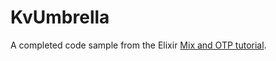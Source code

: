 # KvUmbrella

A completed code sample from the Elixir [Mix and OTP tutorial][mixotp].

[mixotp]: http://elixir-lang.org/getting-started/mix-otp/introduction-to-mix.html